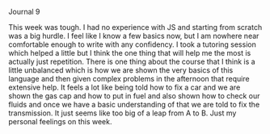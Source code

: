 Journal 9

This week was tough. I had no experience with JS and starting from scratch was a big hurdle. I feel like I know a few basics now, but I am nowhere near comfortable enough to write with any confidency. I took a tutoring session which helped a little but I think the one thing that will help me the most is actually just repetition. There is one thing about the course that I think is a little unbalanced which is how we are shown the very basics of this language and then given complex problems in the afternoon that require extensive help. It feels a lot like being told how to fix a car and we are shown the gas cap and how to put in fuel and also shown how to check our fluids and once we have a basic understanding of that we are told to fix the transmission. It just seems like too big of a leap from A to B. Just my personal feelings on this week.

